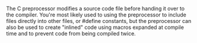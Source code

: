 The C preprocessor modifies a source code file before handing it over
 to the compiler. You're most likely used to using the preprocessor to
 include files directly into other files, or #define constants, but
 the preprocessor can also be used to create "inlined" code
 using macros expanded at compile time and to prevent code
 from being compiled twice.

